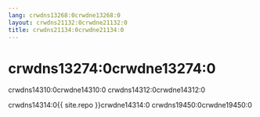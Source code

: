 ```yaml
---
lang: crwdns13268:0crwdne13268:0
layout: crwdns21132:0crwdne21132:0
title: crwdns21134:0crwdne21134:0
---
```


# crwdns13274:0crwdne13274:0

crwdns14310:0crwdne14310:0 crwdns14312:0crwdne14312:0

crwdns14314:0{{ site.repo }}crwdne14314:0 crwdns19450:0crwdne19450:0
